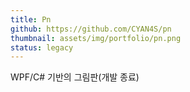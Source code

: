 ```yaml
---
title: Pn
github: https://github.com/CYAN4S/pn
thumbnail: assets/img/portfolio/pn.png
status: legacy
---
```


WPF/C# 기반의 그림판(개발 종료)